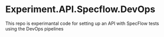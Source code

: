 # Experiment.API.Specflow.DevOps

This repo is experimantal code for setting up an API with SpecFlow tests using the DevOps pipelines